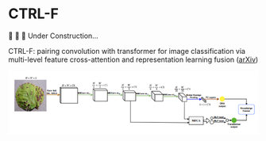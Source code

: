 # CTRL-F

🚫 🚧 👷 Under Construction...

CTRL-F: pairing convolution with transformer for image classification via multi-level feature cross-attention and representation learning fusion ([arXiv](https://www.arxiv.org/abs/2407.06673))

![CTRL-F Network Diagram](network_diagram.png)
